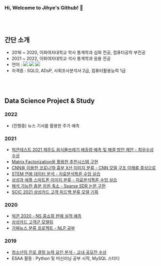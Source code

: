 ### Hi, Welcome to Jihye's Github! 👋
<br></br>

## 간단 소개
- 2016 ~ 2020, 이화여자대학교 학사 통계학과 심화 전공, 컴퓨터공학 부전공
- 2021 ~ 2022, 이화여자대학교 석사 통계학과 응용 전공
- 언어 : <img src="https://img.shields.io/badge/Python-green?style=flat&logo=Python&logoColor=3776AB"/></a> <img src="https://img.shields.io/badge/R-yellow?style=flat&logo=R&logoColor=#276DC3"/></a> <img src="https://img.shields.io/badge/MySQL-4479A1?style=flat&logo=MySQL&logoColor=white"/></a> 
- 자격증 : SQLD, ADsP, 사회조사분석사 2급, 컴퓨터활용능력 1급 <br>

<br></br>

## Data Science Project & Study
### 2022
- (진행중) 뉴스 기사를 활용한 주가 예측

### 2021
- [빅콘테스트 2021 제주도 음식물쓰레기 배출량 예측 및 해결 방안 제안 - 최우수상 수상](https://github.com/jihye0115/2021-Bigcontest2021-JejuFoodWaste)
- [Matrix Factorization을 활용한 추천시스템 구현](https://github.com/jihye0115/2021-Recommendation-System-Project)
- [CNN을 이용한 코로나19 흉부 X선 이미지 분류 - CNN 모델 구조 이해를 중심으로](https://github.com/jihye0115/2021-Covid-Image-Analysis-using-CNN)
- [STEM 연봉 데이터 분석 - 자료분석특론 수업 실습](https://github.com/jihye0115/2021-Advanced-Data-Analysis-Final-Project)
- [삼성과 애플 스마트폰 이미지 분류 - 자료분석특론 수업 실습](https://github.com/jihye0115/2021-Advanced-Data-Analysis-Final-Project)
- [해석 가능한 충분 차원 축소 - Sparse SDR 논문 구현](https://github.com/jihye0115/2021-Sparse-SDR-Project)
- [SCIC 2021 삼성카드 고객 피드백 분류 모델 기획](https://github.com/jihye0115/2021-SCIC2021-NLP)

### 2020
- [빅콘 2020 - NS 홈쇼핑 판매 실적 예측](https://github.com/jihye0115/2020-Bigcontest2020-NSshop)
- [삼성카드 고객군 모델링](https://github.com/jihye0115/2020-SCDC2020)
- [가짜뉴스 분류 프로젝트 - NLP 공부](https://github.com/jihye0115/2020-Fakenews_Classification_project_with-ESAA)

### 2019
- [청소년의 진로 결정 능력 요인 분석 - 교내 공모전 수상](https://github.com/jihye0115/2019-Teen-Career-Decision)
- ESAA 활동 : Python 및 머신러닝 공부 시작, MySQL 스터디



<!--
**jihye0115/jihye0115** is a ✨ _special_ ✨ repository because its `README.md` (this file) appears on your GitHub profile.

Here are some ideas to get you started:

- 🔭 I’m currently working on ...
- 🌱 I’m currently learning ...
- 👯 I’m looking to collaborate on ...
- 🤔 I’m looking for help with ...
- 💬 Ask me about ...
- 📫 How to reach me: ...
- 😄 Pronouns: ...
- ⚡ Fun fact: ...
-->
